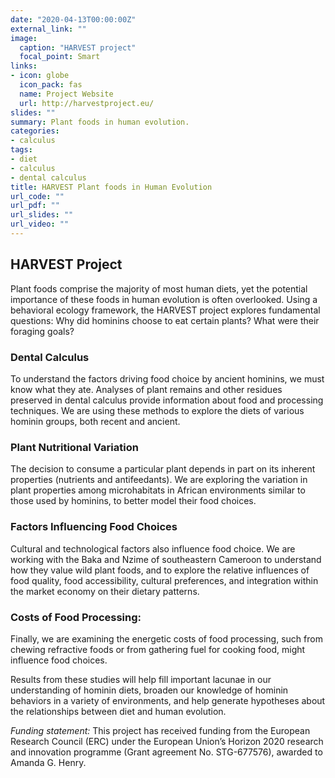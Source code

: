 ```yaml
---
date: "2020-04-13T00:00:00Z"
external_link: ""
image:
  caption: "HARVEST project"
  focal_point: Smart
links:
- icon: globe
  icon_pack: fas
  name: Project Website
  url: http://harvestproject.eu/
slides: ""
summary: Plant foods in human evolution.
categories:
- calculus
tags:
- diet
- calculus
- dental calculus
title: HARVEST Plant foods in Human Evolution
url_code: ""
url_pdf: ""
url_slides: ""
url_video: ""
---
```


## HARVEST Project

Plant foods comprise the majority of most human diets, yet the potential importance of these foods in human evolution is often overlooked. Using a behavioral ecology framework, the HARVEST project explores fundamental questions: Why did hominins choose to eat certain plants? What were their foraging goals? 


### Dental Calculus

To understand the factors driving food choice by ancient hominins, we must know what they ate. Analyses of plant remains and other residues preserved in dental calculus provide information about food and processing techniques. We are using these methods to explore the diets of various hominin groups, both recent and ancient. 

 
### Plant Nutritional Variation

The decision to consume a particular plant depends in part on its inherent properties (nutrients and antifeedants). We are exploring the variation in plant properties among microhabitats in African environments similar to those used by hominins, to better model their food choices.


### Factors Influencing Food Choices

Cultural and technological factors also influence food choice. We are working with the Baka and Nzime of southeastern Cameroon to understand how they value wild plant foods, and to explore the relative influences of food quality, food accessibility, cultural preferences, and integration within the market economy on their dietary patterns.

 
### Costs of Food Processing:

Finally, we are examining the energetic costs of food processing, such from chewing refractive foods or from gathering fuel for cooking food, might influence food choices. 

Results from these studies will help fill important lacunae in our understanding of hominin diets, broaden our knowledge of hominin behaviors in a variety of environments, and help generate hypotheses about the relationships between diet and human evolution.

*Funding statement:* This project has received funding from the European Research Council (ERC) under the European Union’s Horizon 2020 research and innovation programme (Grant agreement No. STG-677576), awarded to Amanda G. Henry.